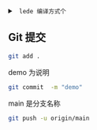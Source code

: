 <details>
  <summary>
    <code> lede 编译方式个</code>
  </summary>
  
# [lede 大源码地址](https://github.com/coolsnowwolf/lede)

# [kenzok8 源码地址](https://github.com/kenzok8/openwrt-packages)
**在根目录 `feeds.conf.default` 文件内添加以下两行**
**各种插件，各种大神。**
```bash
src-git kenzo https://github.com/kenzok8/openwrt-packages
```
```bash
src-git small https://github.com/kenzok8/small
```



## 云编译 openwrt 使用技术 gitpod 相关教程请善用搜索

### **第一次编译的命令行：**
1. 配置基础环境
```bash
sudo apt-get update
```
```bash
sudo apt-get -y install build-essential asciidoc binutils bzip2 gawk gettext git libncurses5-dev libz-dev patch python3 python2.7 unzip zlib1g-dev lib32gcc1 libc6-dev-i386 subversion flex uglifyjs git-core gcc-multilib p7zip p7zip-full msmtp libssl-dev texinfo libglib2.0-dev xmlto qemu-utils upx libelf-dev autoconf automake libtool autopoint device-tree-compiler g++-multilib antlr3 gperf wget curl swig rsync
```

2. 拉取 lede 大源码
```bash
git clone https://github.com/coolsnowwolf/lede
````

3. 进入 lede 目录
```bash
cd lede
```

4. 更新并安装所有 feeds 
```bash
./scripts/feeds update -a
```
```bash
./scripts/feeds install -a
```

5. 测试编译 生成配置文件 `.config`
```bash
make menuconfig
```

6. 下载 dl 库
```bash
make -j8 download V=s
```

7. 开始编译工作
```bash
make -j1 V=s
```

### **第二次编译的命令行：**

1. 进入工作目录
```bash
cd lede
```
2. 更新源码
```bash
git pull
```
3. 更新安装 feeds
```bash
./scripts/feeds update -a && ./scripts/feeds install -a
```
4. 测试编译
```bahs
make defconfig
```
5. 下载 dl 库
```bash
make -j8 download
```
6. 编译
```bash
make -j$(($(nproc) + 1)) V=s
```

**如果需要重新配置：**
```bash
rm -rf ./tmp && rm -rf .config
```
```bash
make menuconfig
```
```bash
make -j$(($(nproc) + 1)) V=s
```

### 编译完成后输出路径：bin/targets

</details>

## Git 提交

```bash
git add .
```
demo 为说明
```bash
git commit  -m "demo"
```
main 是分支名称
```bash
git push -u origin/main
```

